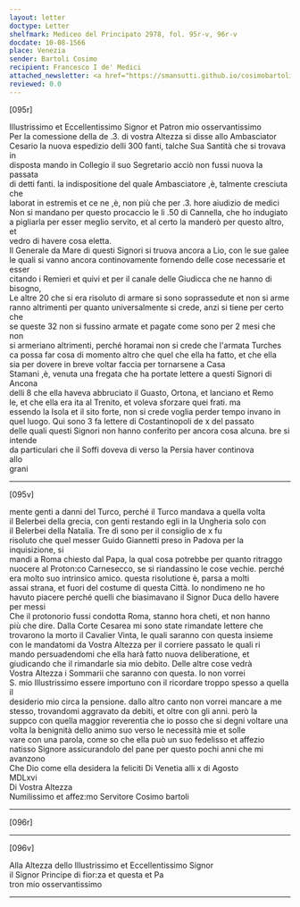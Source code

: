 ```yaml
---
layout: letter
doctype: Letter
shelfmark: Mediceo del Principato 2978, fol. 95r-v, 96r-v
docdate: 10-08-1566
place: Venezia
sender: Bartoli Cosimo
recipient: Francesco I de' Medici
attached_newsletter: <a href="https://smansutti.github.io/cosimobartoli/texts/3079_184/">3079_184</a>
reviewed: 0.0
---
```


[095r]  
  
  
Illustrissimo et Eccellentissimo Signor et Patron mio osservantissimo  
Per la comessione della de .3. di vostra Altezza si disse allo Ambasciator  
Cesario la nuova espedizio delli 300 fanti, talche Sua Santità che si trovava in  
disposta mando in Collegio il suo Segretario acciò non fussi nuova la passata  
di detti fanti. la indispositione del quale Ambasciatore ,è, talmente cresciuta che  
laborat in estremis et ce ne ,è, non più che per .3. hore aiudizio de medici  
Non si mandano per questo procaccio le li .50 di Cannella, che ho indugiato  
a pigliarla per esser meglio servito, et al certo la manderò per questo altro, et  
vedro di havere cosa eletta.  
Il Generale da Mare di questi Signori si truova ancora a Lio, con le sue galee  
le quali si vanno ancora continovamente fornendo delle cose necessarie et esser  
citando i Remieri et quivi et per il canale delle Giudicca che ne hanno di bisogno,  
Le altre 20 che si era risoluto di armare si sono soprassedute et non si arme  
ranno altrimenti per quanto universalmente si crede, anzi si tiene per certo che  
se queste 32 non si fussino armate et pagate come sono per 2 mesi che non  
si armeriano altrimenti, perché horamai non si crede che l'armata Turches  
ca possa far cosa di momento altro che quel che ella ha fatto, et che ella  
sia per dovere in breve voltar faccia per tornarsene a Casa  
Stamani ,è, venuta una fregata che ha portate lettere a questi Signori di Ancona  
delli 8 che ella haveva abbruciato il Guasto, Ortona, et lanciano et Remo  
le, et che ella era ita al Trenito, et voleva sforzare quei frati. ma  
essendo la Isola et il sito forte, non si crede voglia perder tempo invano in  
quel luogo. Qui sono 3 fa lettere di Costantinopoli de x del passato  
delle quali questi Signori non hanno conferito per ancora cosa alcuna. bre si intende  
da particulari che il Soffi doveva di verso la Persia haver continova  
allo  
grani  
  
---  

[095v]  
  
  
mente genti a danni del Turco, perché il Turco mandava a quella volta  
il Belerbei della grecia, con genti restando egli in la Ungheria solo con  
il Belerbei della Natalia. Tre dì sono per il consiglio de x fu  
risoluto che quel messer Guido Giannetti preso in Padova per la inquisizione, si  
mandi a Roma chiesto dal Papa, la qual cosa potrebbe per quanto ritraggo  
nuocere al Proton:co Carnesecco, se si riandassino le cose vechie. perché  
era molto suo intrinsico amico. questa risolutione è, parsa a molti  
assai strana, et fuori del costume di questa Città. Io nondimeno ne ho  
havuto piacere perché quelli che biasimavano il Signor Duca dello havere per messi  
Che il protonorio fussi condotta Roma, stanno hora cheti, et non hanno  
più che dire. Dalla Corte Cesarea mi sono state rimandate lettere che  
trovarono la morto il Cavalier Vinta, le quali saranno con questa insieme  
con le mandatomi da Vostra Altezza per il corriere passato le quali ri  
mando persuadendomi che ella harà fatto nuova deliberatione, et  
giudicando che il rimandarle sia mio debito. Delle altre cose vedrà  
Vostra Altezza i Sommarii che saranno con questa. Io non vorrei  
S. mio Illustrissimo essere importuno con il ricordare troppo spesso a quella il  
desiderio mio circa la pensione. dallo altro canto non vorrei mancare a me  
stesso, trovandomi aggravato da debiti, et oltre con gli anni. però la  
suppco con quella maggior reverentia che io posso che si degni voltare una  
volta la benignità dello animo suo verso le necessità mie et solle  
vare con una parola, come so che ella può un suo fedelisso et affezio  
natisso Signore assicurandolo del pane per questo pochi anni che mi avanzono  
Che Dio come ella desidera la feliciti Di Venetia alli x di Agosto  
MDLxvi  
Di Vostra Altezza  
Numilissimo et affez:mo Servitore Cosimo bartoli  
  
---  

[096r]  
  
  
  
---  

[096v]  
  
  
Alla Altezza dello Illustrissimo et Eccellentissimo Signor  
il Signor Principe di fior:za et questa et Pa  
tron mio osservantissimo  
  
---  

